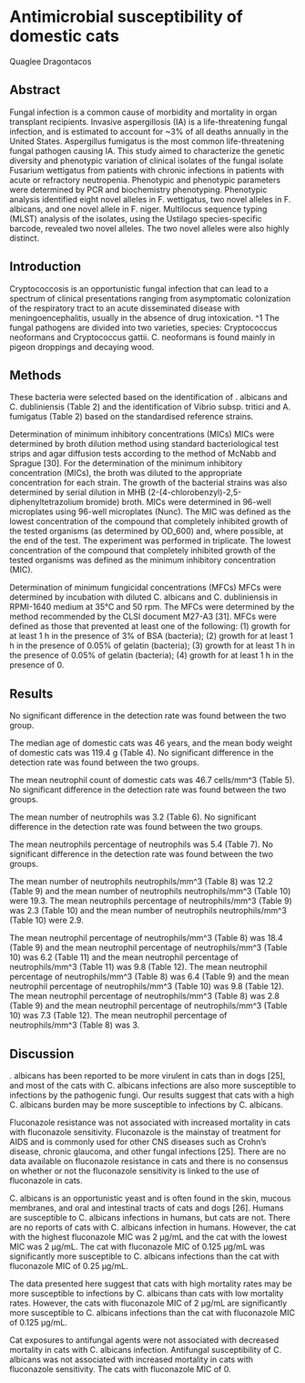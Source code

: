 # Antimicrobial susceptibility of domestic cats
Quaglee Dragontacos


## Abstract
Fungal infection is a common cause of morbidity and mortality in organ transplant recipients. Invasive aspergillosis (IA) is a life-threatening fungal infection, and is estimated to account for ~3% of all deaths annually in the United States. Aspergillus fumigatus is the most common life-threatening fungal pathogen causing IA. This study aimed to characterize the genetic diversity and phenotypic variation of clinical isolates of the fungal isolate Fusarium wettigatus from patients with chronic infections in patients with acute or refractory neutropenia. Phenotypic and phenotypic parameters were determined by PCR and biochemistry phenotyping. Phenotypic analysis identified eight novel alleles in F. wettigatus, two novel alleles in F. albicans, and one novel allele in F. niger. Multilocus sequence typing (MLST) analysis of the isolates, using the Ustilago species-specific barcode, revealed two novel alleles. The two novel alleles were also highly distinct.


## Introduction
Cryptococcosis is an opportunistic fungal infection that can lead to a spectrum of clinical presentations ranging from asymptomatic colonization of the respiratory tract to an acute disseminated disease with meningoencephalitis, usually in the absence of drug intoxication. ^1 The fungal pathogens are divided into two varieties, species: Cryptococcus neoformans and Cryptococcus gattii. C. neoformans is found mainly in pigeon droppings and decaying wood.


## Methods
These bacteria were selected based on the identification of . albicans and C. dubliniensis (Table 2) and the identification of Vibrio subsp. tritici and A. fumigatus (Table 2) based on the standardised reference strains.

Determination of minimum inhibitory concentrations (MICs)
MICs were determined by broth dilution method using standard bacteriological test strips and agar diffusion tests according to the method of McNabb and Sprague [30]. For the determination of the minimum inhibitory concentration (MICs), the broth was diluted to the appropriate concentration for each strain. The growth of the bacterial strains was also determined by serial dilution in MHB (2-(4-chlorobenzyl)-2,5-diphenyltetrazolium bromide) broth. MICs were determined in 96-well microplates using 96-well microplates (Nunc). The MIC was defined as the lowest concentration of the compound that completely inhibited growth of the tested organisms (as determined by OD_600) and, where possible, at the end of the test. The experiment was performed in triplicate. The lowest concentration of the compound that completely inhibited growth of the tested organisms was defined as the minimum inhibitory concentration (MIC).

Determination of minimum fungicidal concentrations (MFCs)
MFCs were determined by incubation with diluted C. albicans and C. dubliniensis in RPMI-1640 medium at 35°C and 50 rpm. The MFCs were determined by the method recommended by the CLSI document M27-A3 [31]. MFCs were defined as those that prevented at least one of the following: (1) growth for at least 1 h in the presence of 3% of BSA (bacteria); (2) growth for at least 1 h in the presence of 0.05% of gelatin (bacteria); (3) growth for at least 1 h in the presence of 0.05% of gelatin (bacteria); (4) growth for at least 1 h in the presence of 0.


## Results
No significant difference in the detection rate was found between the two group.

The median age of domestic cats was 46 years, and the mean body weight of domestic cats was 119.4 g (Table 4). No significant difference in the detection rate was found between the two groups.

The mean neutrophil count of domestic cats was 46.7 cells/mm^3 (Table 5). No significant difference in the detection rate was found between the two groups.

The mean number of neutrophils was 3.2 (Table 6). No significant difference in the detection rate was found between the two groups.

The mean neutrophils percentage of neutrophils was 5.4 (Table 7). No significant difference in the detection rate was found between the two groups.

The mean number of neutrophils neutrophils/mm^3 (Table 8) was 12.2 (Table 9) and the mean number of neutrophils neutrophils/mm^3 (Table 10) were 19.3. The mean neutrophils percentage of neutrophils/mm^3 (Table 9) was 2.3 (Table 10) and the mean number of neutrophils neutrophils/mm^3 (Table 10) were 2.9.

The mean neutrophil percentage of neutrophils/mm^3 (Table 8) was 18.4 (Table 9) and the mean neutrophil percentage of neutrophils/mm^3 (Table 10) was 6.2 (Table 11) and the mean neutrophil percentage of neutrophils/mm^3 (Table 11) was 9.8 (Table 12). The mean neutrophil percentage of neutrophils/mm^3 (Table 8) was 6.4 (Table 9) and the mean neutrophil percentage of neutrophils/mm^3 (Table 10) was 9.8 (Table 12). The mean neutrophil percentage of neutrophils/mm^3 (Table 8) was 2.8 (Table 9) and the mean neutrophil percentage of neutrophils/mm^3 (Table 10) was 7.3 (Table 12). The mean neutrophil percentage of neutrophils/mm^3 (Table 8) was 3.


## Discussion
. albicans has been reported to be more virulent in cats than in dogs [25], and most of the cats with C. albicans infections are also more susceptible to infections by the pathogenic fungi. Our results suggest that cats with a high C. albicans burden may be more susceptible to infections by C. albicans.

Fluconazole resistance was not associated with increased mortality in cats with fluconazole sensitivity. Fluconazole is the mainstay of treatment for AIDS and is commonly used for other CNS diseases such as Crohn’s disease, chronic glaucoma, and other fungal infections [25]. There are no data available on fluconazole resistance in cats and there is no consensus on whether or not the fluconazole sensitivity is linked to the use of fluconazole in cats.

C. albicans is an opportunistic yeast and is often found in the skin, mucous membranes, and oral and intestinal tracts of cats and dogs [26]. Humans are susceptible to C. albicans infections in humans, but cats are not. There are no reports of cats with C. albicans infection in humans. However, the cat with the highest fluconazole MIC was 2 µg/mL and the cat with the lowest MIC was 2 µg/mL. The cat with fluconazole MIC of 0.125 µg/mL was significantly more susceptible to C. albicans infections than the cat with fluconazole MIC of 0.25 µg/mL.

The data presented here suggest that cats with high mortality rates may be more susceptible to infections by C. albicans than cats with low mortality rates. However, the cats with fluconazole MIC of 2 µg/mL are significantly more susceptible to C. albicans infections than the cat with fluconazole MIC of 0.125 µg/mL.

Cat exposures to antifungal agents were not associated with decreased mortality in cats with C. albicans infection. Antifungal susceptibility of C. albicans was not associated with increased mortality in cats with fluconazole sensitivity. The cats with fluconazole MIC of 0.

